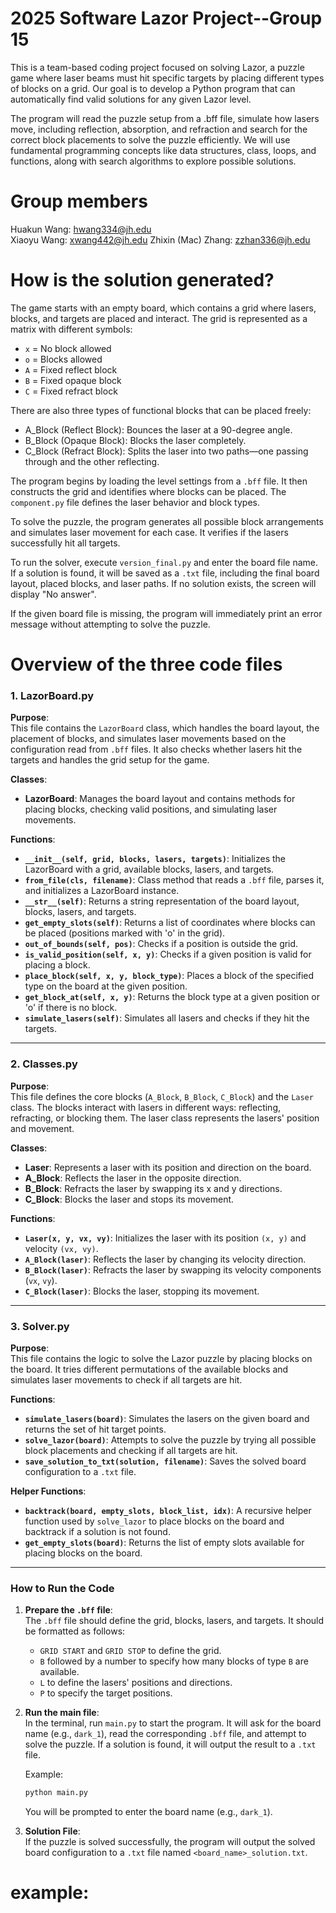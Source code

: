 # 2025 Software Lazor Project--Group 15

This is a team-based coding project focused on solving Lazor, a puzzle game where laser beams must hit specific targets by placing different types of blocks on a grid. Our goal is to develop a Python program that can automatically find valid solutions for any given Lazor level.

The program will read the puzzle setup from a .bff file, simulate how lasers move, including reflection, absorption, and refraction and search for the correct block placements to solve the puzzle efficiently. We will use fundamental programming concepts like data structures, class, loops, and functions, along with search algorithms to explore possible solutions. 

# Group members

Huakun Wang: hwang334@jh.edu  
Xiaoyu Wang: xwang442@jh.edu 
Zhixin (Mac) Zhang: zzhan336@jh.edu

# How is the solution generated?  

The game starts with an empty board, which contains a grid where lasers, blocks, and targets are placed and interact. The grid is represented as a matrix with different symbols:  
- `x` = No block allowed  
- `o` = Blocks allowed  
- `A` = Fixed reflect block  
- `B` = Fixed opaque block  
- `C` = Fixed refract block  

There are also three types of functional blocks that can be placed freely:  
- A_Block (Reflect Block): Bounces the laser at a 90-degree angle.  
- B_Block (Opaque Block): Blocks the laser completely.  
- C_Block (Refract Block): Splits the laser into two paths—one passing through and the other reflecting.  

The program begins by loading the level settings from a `.bff` file. It then constructs the grid and identifies where blocks can be placed. The `component.py` file defines the laser behavior and block types.  

To solve the puzzle, the program generates all possible block arrangements and simulates laser movement for each case. It verifies if the lasers successfully hit all targets.  

To run the solver, execute `version_final.py` and enter the board file name. If a solution is found, it will be saved as a `.txt` file, including the final board layout, placed blocks, and laser paths. If no solution exists, the screen will display "No answer".  

If the given board file is missing, the program will immediately print an error message without attempting to solve the puzzle.

# Overview of the three code files

### 1. **LazorBoard.py**

**Purpose**:  
This file contains the `LazorBoard` class, which handles the board layout, the placement of blocks, and simulates laser movements based on the configuration read from `.bff` files. It also checks whether lasers hit the targets and handles the grid setup for the game.

**Classes**:
- **LazorBoard**: Manages the board layout and contains methods for placing blocks, checking valid positions, and simulating laser movements.

**Functions**:
- **`__init__(self, grid, blocks, lasers, targets)`**: Initializes the LazorBoard with a grid, available blocks, lasers, and targets.
- **`from_file(cls, filename)`**: Class method that reads a `.bff` file, parses it, and initializes a LazorBoard instance.
- **`__str__(self)`**: Returns a string representation of the board layout, blocks, lasers, and targets.
- **`get_empty_slots(self)`**: Returns a list of coordinates where blocks can be placed (positions marked with 'o' in the grid).
- **`out_of_bounds(self, pos)`**: Checks if a position is outside the grid.
- **`is_valid_position(self, x, y)`**: Checks if a given position is valid for placing a block.
- **`place_block(self, x, y, block_type)`**: Places a block of the specified type on the board at the given position.
- **`get_block_at(self, x, y)`**: Returns the block type at a given position or 'o' if there is no block.
- **`simulate_lasers(self)`**: Simulates all lasers and checks if they hit the targets.

---

### 2. **Classes.py**

**Purpose**:  
This file defines the core blocks (`A_Block`, `B_Block`, `C_Block`) and the `Laser` class. The blocks interact with lasers in different ways: reflecting, refracting, or blocking them. The laser class represents the lasers' position and movement.

**Classes**:
- **Laser**: Represents a laser with its position and direction on the board.
- **A_Block**: Reflects the laser in the opposite direction.
- **B_Block**: Refracts the laser by swapping its x and y directions.
- **C_Block**: Blocks the laser and stops its movement.

**Functions**:
- **`Laser(x, y, vx, vy)`**: Initializes the laser with its position `(x, y)` and velocity `(vx, vy)`.
- **`A_Block(laser)`**: Reflects the laser by changing its velocity direction.
- **`B_Block(laser)`**: Refracts the laser by swapping its velocity components (`vx`, `vy`).
- **`C_Block(laser)`**: Blocks the laser, stopping its movement.

---

### 3. **Solver.py**

**Purpose**:  
This file contains the logic to solve the Lazor puzzle by placing blocks on the board. It tries different permutations of the available blocks and simulates laser movements to check if all targets are hit.

**Functions**:
- **`simulate_lasers(board)`**: Simulates the lasers on the given board and returns the set of hit target points.
- **`solve_lazor(board)`**: Attempts to solve the puzzle by trying all possible block placements and checking if all targets are hit.
- **`save_solution_to_txt(solution, filename)`**: Saves the solved board configuration to a `.txt` file.

**Helper Functions**:
- **`backtrack(board, empty_slots, block_list, idx)`**: A recursive helper function used by `solve_lazor` to place blocks on the board and backtrack if a solution is not found.
- **`get_empty_slots(board)`**: Returns the list of empty slots available for placing blocks on the board.

---

### **How to Run the Code**

1. **Prepare the `.bff` file**:  
   The `.bff` file should define the grid, blocks, lasers, and targets. It should be formatted as follows:
   - `GRID START` and `GRID STOP` to define the grid.
   - `B` followed by a number to specify how many blocks of type `B` are available.
   - `L` to define the lasers' positions and directions.
   - `P` to specify the target positions.

2. **Run the main file**:  
   In the terminal, run `main.py` to start the program. It will ask for the board name (e.g., `dark_1`), read the corresponding `.bff` file, and attempt to solve the puzzle. If a solution is found, it will output the result to a `.txt` file.

   Example:
   ```bash
   python main.py
   ```

   You will be prompted to enter the board name (e.g., `dark_1`).

3. **Solution File**:  
   If the puzzle is solved successfully, the program will output the solved board configuration to a `.txt` file named `<board_name>_solution.txt`.


# example:

